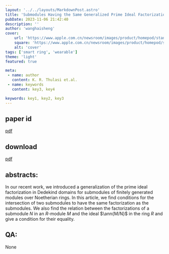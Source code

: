 ```yaml
---
layout: '../../layouts/MarkdownPost.astro'
title: 'Submodules Having the Same Generalized Prime Ideal Factorization'
pubDate: 2023-11-06 21:42:40
description: ''
author: 'wanghaisheng'
cover:
    url: 'https://www.apple.com.cn/newsroom/images/product/homepod/standard/Apple-HomePod-hero-230118_big.jpg.large_2x.jpg'
    square: 'https://www.apple.com.cn/newsroom/images/product/homepod/standard/Apple-HomePod-hero-230118_big.jpg.large_2x.jpg'
    alt: 'cover'
tags: ['smart ring', 'wearable'] 
theme: 'light'
featured: true

meta:
 - name: author
   content: K. R. Thulasi et.al.
 - name: keywords
   content: key3, key4

keywords: key1, key2, key3
---
```


## paper id
[pdf](2311.01706v1)
## download
[pdf]([2311.01706v1](http://arxiv.org/abs/2311.01706v1))
## abstracts:
In our recent work, we introduced a generalization of the prime ideal factorization in Dedekind domains for submodules of finitely generated modules over Noetherian rings. In this article, we find conditions for the intersection of two submodules to have the same factorization as the submodules. We also find the relation between the factorizations of a submodule $N$ in an $R$-module $M$ and the ideal $\ann{M/N}$ in the ring $R$ and give a condition for their equality.
## QA:
None
